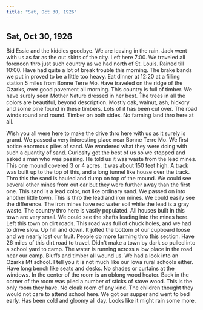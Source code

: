 ```yaml
---  
title: "Sat, Oct 30, 1926"  
---  
```

## Sat, Oct 30, 1926
Bid Essie and the kiddies goodbye. We are leaving in the rain. Jack went with us as far as the out skirts of the city. Left here 7:00. We traveled all forenoon thro just such country as we had north of St. Louis. Rained till 10:00. Have had quite a lot of break trouble this morning. The brake bands we put in proved to be a little too heavy. Eat dinner at 12:20 at a filling station 5 miles from Bonne Terre Mo. Have traveled on the ridge of the Ozarks, over good pavement all morning. This country is full of timber. We have surely seen Mother Nature dressed in her best. The trees in all the colors are beautiful, beyond description. Mostly oak, walnut, ash, hickory and some pine found in these timbers. Lots of it has been cut over. The road winds round and round. Timber on both sides. No farming land thro here at all.

Wish you all were here to make the drive thro here with us as it surely is grand. We passed a very interesting place near Bonne Terre Mo. We first notice enormous piles of sand. We wondered what they were doing with such a quantity of sand. Curiosity got the best of us so we stopped and asked a man who was passing. He told us it was waste from the lead mines. This one mound covered 3 or 4 acres. It was about 150 feet high. A track was built up to the top of this, and a long tunnel like house over the track. Thro this the sand is hauled and dump on top of the mound. We could see several other mines from out car but they were further away than the first one. This sand is a lead color, not like ordinary sand. We passed on into another little town. This is thro the lead and iron mines. We could easily see the difference. The iron mines have red water soil while the lead is a gray waste. The country thro here is vastly populated. All houses built in this town are very small. We could see the shafts leading into the mines here. Left this town on dirt roads. This road was full of chuck holes, and we had to drive slow. Up hill and down. It jolted the bottom of our cupboard loose and we nearly lost our fruit. People do more farming thro this section. Have 26 miles of this dirt road to travel. Didn't make a town by dark so pulled into a school yard to camp. The water is running across a low place in the road near our camp. Bluffs and timber all wound us. We had a look into an Ozarks Mt school. I tell you it is not much like our Iowa rural schools either. Have long bench like seats and desks. No shades or curtains at the windows. In the center of the room is an oblong wood heater. Back in the corner of the room was piled a number of sticks of stove wood. This is the only room they have. No cloak room of any kind. The children thought they would not care to attend school here. We got our supper and went to bed early. Has been cold and gloomy all day. Looks like it might rain some more.

